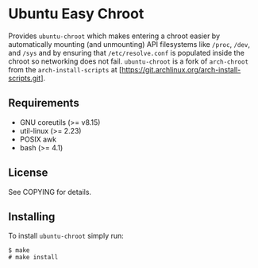# Ubuntu Easy Chroot

Provides `ubuntu-chroot` which makes entering a chroot easier by automatically
mounting (and unmounting) API filesystems like `/proc`, `/dev`, and `/sys` and
by ensuring that `/etc/resolve.conf` is populated inside the chroot so
networking does not fail.  `ubuntu-chroot` is a fork of `arch-chroot` from the
`arch-install-scripts` at [https://git.archlinux.org/arch-install-scripts.git].

## Requirements

* GNU coreutils (>= v8.15)
* util-linux (>= 2.23)
* POSIX awk
* bash (>= 4.1)

## License

See COPYING for details.

## Installing

To install `ubuntu-chroot` simply run:

```
$ make
# make install
```
